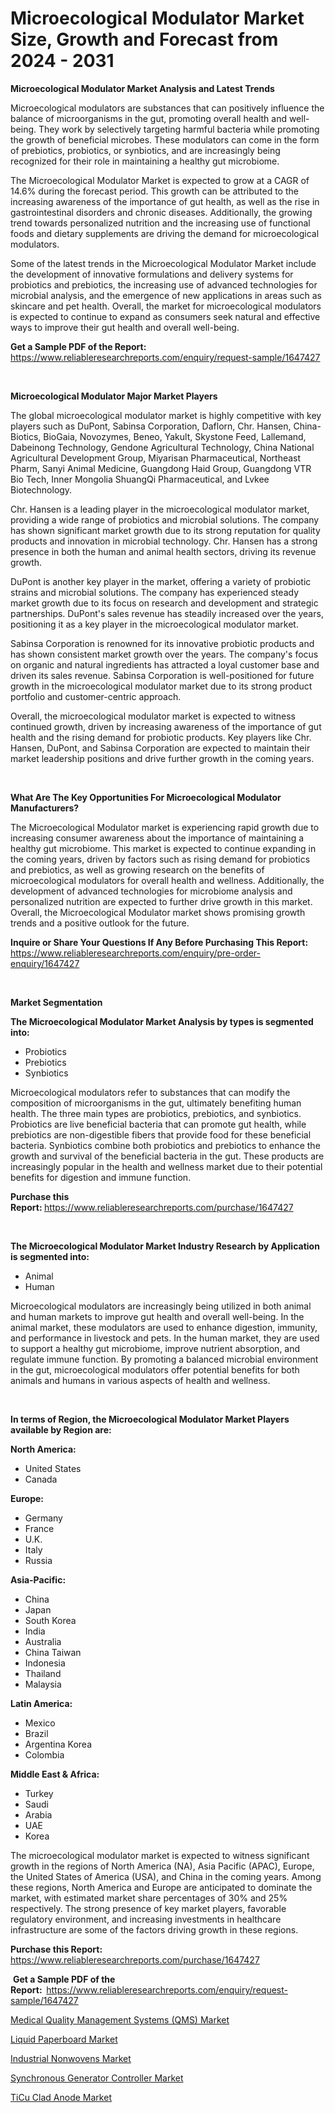 <p><h1>Microecological Modulator Market Size, Growth and Forecast from 2024 - 2031</h1></p><p><strong>Microecological Modulator Market Analysis and Latest Trends</strong></p>
<p><p>Microecological modulators are substances that can positively influence the balance of microorganisms in the gut, promoting overall health and well-being. They work by selectively targeting harmful bacteria while promoting the growth of beneficial microbes. These modulators can come in the form of prebiotics, probiotics, or synbiotics, and are increasingly being recognized for their role in maintaining a healthy gut microbiome.</p><p>The Microecological Modulator Market is expected to grow at a CAGR of 14.6% during the forecast period. This growth can be attributed to the increasing awareness of the importance of gut health, as well as the rise in gastrointestinal disorders and chronic diseases. Additionally, the growing trend towards personalized nutrition and the increasing use of functional foods and dietary supplements are driving the demand for microecological modulators.</p><p>Some of the latest trends in the Microecological Modulator Market include the development of innovative formulations and delivery systems for probiotics and prebiotics, the increasing use of advanced technologies for microbial analysis, and the emergence of new applications in areas such as skincare and pet health. Overall, the market for microecological modulators is expected to continue to expand as consumers seek natural and effective ways to improve their gut health and overall well-being.</p></p>
<p><strong>Get a Sample PDF of the Report:&nbsp;</strong> <a href="https://www.reliableresearchreports.com/enquiry/request-sample/1647427">https://www.reliableresearchreports.com/enquiry/request-sample/1647427</a></p>
<p>&nbsp;</p>
<p><strong>Microecological Modulator Major Market Players</strong></p>
<p><p>The global microecological modulator market is highly competitive with key players such as DuPont, Sabinsa Corporation, Daflorn, Chr. Hansen, China-Biotics, BioGaia, Novozymes, Beneo, Yakult, Skystone Feed, Lallemand, Dabeinong Technology, Gendone Agricultural Technology, China National Agricultural Development Group, Miyarisan Pharmaceutical, Northeast Pharm, Sanyi Animal Medicine, Guangdong Haid Group, Guangdong VTR Bio Tech, Inner Mongolia ShuangQi Pharmaceutical, and Lvkee Biotechnology.</p><p>Chr. Hansen is a leading player in the microecological modulator market, providing a wide range of probiotics and microbial solutions. The company has shown significant market growth due to its strong reputation for quality products and innovation in microbial technology. Chr. Hansen has a strong presence in both the human and animal health sectors, driving its revenue growth.</p><p>DuPont is another key player in the market, offering a variety of probiotic strains and microbial solutions. The company has experienced steady market growth due to its focus on research and development and strategic partnerships. DuPont's sales revenue has steadily increased over the years, positioning it as a key player in the microecological modulator market.</p><p>Sabinsa Corporation is renowned for its innovative probiotic products and has shown consistent market growth over the years. The company's focus on organic and natural ingredients has attracted a loyal customer base and driven its sales revenue. Sabinsa Corporation is well-positioned for future growth in the microecological modulator market due to its strong product portfolio and customer-centric approach.</p><p>Overall, the microecological modulator market is expected to witness continued growth, driven by increasing awareness of the importance of gut health and the rising demand for probiotic products. Key players like Chr. Hansen, DuPont, and Sabinsa Corporation are expected to maintain their market leadership positions and drive further growth in the coming years.</p></p>
<p>&nbsp;</p>
<p><strong>What Are The Key Opportunities For Microecological Modulator Manufacturers?</strong></p>
<p><p>The Microecological Modulator market is experiencing rapid growth due to increasing consumer awareness about the importance of maintaining a healthy gut microbiome. This market is expected to continue expanding in the coming years, driven by factors such as rising demand for probiotics and prebiotics, as well as growing research on the benefits of microecological modulators for overall health and wellness. Additionally, the development of advanced technologies for microbiome analysis and personalized nutrition are expected to further drive growth in this market. Overall, the Microecological Modulator market shows promising growth trends and a positive outlook for the future.</p></p>
<p><strong>Inquire or Share Your Questions If Any Before Purchasing This Report:</strong> <a href="https://www.reliableresearchreports.com/enquiry/pre-order-enquiry/1647427">https://www.reliableresearchreports.com/enquiry/pre-order-enquiry/1647427</a></p>
<p>&nbsp;</p>
<p><strong>Market Segmentation</strong></p>
<p><strong>The Microecological Modulator Market Analysis by types is segmented into:</strong></p>
<p><ul><li>Probiotics</li><li>Prebiotics</li><li>Synbiotics</li></ul></p>
<p><p>Microecological modulators refer to substances that can modify the composition of microorganisms in the gut, ultimately benefiting human health. The three main types are probiotics, prebiotics, and synbiotics. Probiotics are live beneficial bacteria that can promote gut health, while prebiotics are non-digestible fibers that provide food for these beneficial bacteria. Synbiotics combine both probiotics and prebiotics to enhance the growth and survival of the beneficial bacteria in the gut. These products are increasingly popular in the health and wellness market due to their potential benefits for digestion and immune function.</p></p>
<p><strong>Purchase this Report:&nbsp;</strong><a href="https://www.reliableresearchreports.com/purchase/1647427">https://www.reliableresearchreports.com/purchase/1647427</a></p>
<p>&nbsp;</p>
<p><strong>The Microecological Modulator Market Industry Research by Application is segmented into:</strong></p>
<p><ul><li>Animal</li><li>Human</li></ul></p>
<p><p>Microecological modulators are increasingly being utilized in both animal and human markets to improve gut health and overall well-being. In the animal market, these modulators are used to enhance digestion, immunity, and performance in livestock and pets. In the human market, they are used to support a healthy gut microbiome, improve nutrient absorption, and regulate immune function. By promoting a balanced microbial environment in the gut, microecological modulators offer potential benefits for both animals and humans in various aspects of health and wellness.</p></p>
<p>&nbsp;</p>
<p><strong>In terms of Region, the Microecological Modulator Market Players available by Region are:</strong></p>
<p>
    <p> <strong> North America: </strong>
        <ul>
            <li>United States</li>
            <li>Canada</li>
        </ul>
        </p> 
    <p> <strong> Europe: </strong>
        <ul>
            <li>Germany</li>
            <li>France</li>
            <li>U.K.</li>
            <li>Italy</li>
            <li>Russia</li>
        </ul>
        </p> 
    <p> <strong> Asia-Pacific: </strong>
        <ul>
            <li>China</li>
            <li>Japan</li>
            <li>South Korea</li>
            <li>India</li>
            <li>Australia</li>
            <li>China Taiwan</li>
            <li>Indonesia</li>
            <li>Thailand</li>
            <li>Malaysia</li>
        </ul>
        </p> 
    <p> <strong> Latin America: </strong>
        <ul>
            <li>Mexico</li>
            <li>Brazil</li>
            <li>Argentina Korea</li>
            <li>Colombia</li>
        </ul>
        </p> 
    <p> <strong> Middle East & Africa: </strong>
        <ul>
            <li>Turkey</li>
            <li>Saudi</li>
            <li>Arabia</li>
            <li>UAE</li>
            <li>Korea</li>
        </ul>
    </p>
    </p>
<p><p>The microecological modulator market is expected to witness significant growth in the regions of North America (NA), Asia Pacific (APAC), Europe, the United States of America (USA), and China in the coming years. Among these regions, North America and Europe are anticipated to dominate the market, with estimated market share percentages of 30% and 25% respectively. The strong presence of key market players, favorable regulatory environment, and increasing investments in healthcare infrastructure are some of the factors driving growth in these regions.</p></p>
<p><strong>Purchase this Report: </strong><a href="https://www.reliableresearchreports.com/purchase/1647427">https://www.reliableresearchreports.com/purchase/1647427</a></p>
<p>&nbsp;<strong>Get a Sample PDF of the Report:&nbsp;&nbsp;</strong><a href="https://www.reliableresearchreports.com/enquiry/request-sample/1647427">https://www.reliableresearchreports.com/enquiry/request-sample/1647427</a></p>
<p><strong></strong></p>
<p><p><a href="https://woozy-pyroraptor-a1f.notion.site/Medical-Quality-Management-Systems-QMS-Market-Centers-on-Aspects-such-as-Market-Growth-Market-Sha-f6d8783e5a85448b818740eaecaf68f2">Medical Quality Management Systems (QMS) Market</a></p><p><a href="https://view.publitas.com/reportprime-1/liquid-paperboard-market-research-report-provides-thorough-industry-overview-which-offers-an-in-depth-analysis-of-product-trends-and-new-market-divisions/">Liquid Paperboard Market</a></p><p><a href="https://view.publitas.com/reportprime-1/industrial-nonwovens-market-challenges-opportunities-and-growth-drivers-and-major-market-players-forecasted-for-period-from-2024-2031/">Industrial Nonwovens Market</a></p><p><a href="https://woozy-pyroraptor-a1f.notion.site/Synchronous-Generator-Controller-Market-Challenges-Opportunities-and-Growth-Drivers-and-Major-Mar-4b40cf82ba41466b99ad1aa04d5c0082">Synchronous Generator Controller Market</a></p><p><a href="https://rainy-horn-d69.notion.site/TiCu-Clad-Anode-Market-Research-Report-The-Key-To-Successful-Business-Strategy-Forecasted-for-Perio-a9b0cfc045184ff6996fc15463835110">TiCu Clad Anode Market</a></p></p>